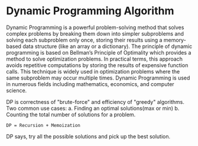 # Dynamic Programming Algorithm

Dynamic Programming is a powerful problem-solving method that solves complex problems by breaking them down into simpler subproblems and solving each subproblem only once, storing their results using a memory-based data structure (like an array or a dictionary). The principle of dynamic programming is based on Bellman’s Principle of Optimality which provides a method to solve optimization problems. In practical terms, this approach avoids repetitive computations by storing the results of expensive function calls. This technique is widely used in optimization problems where the same subproblem may occur multiple times. Dynamic Programming is used in numerous fields including mathematics, economics, and computer science.

DP is correctness of "brute-force" and efficiency of "greedy" algorithms.
Two common use cases:
    a. Finding an optimal solutions(max or min)
    b. Counting the total number of solutions for a problem.

`DP = Recursion + Memoization`

DP says, try all the possible solutions and pick up the best solution.